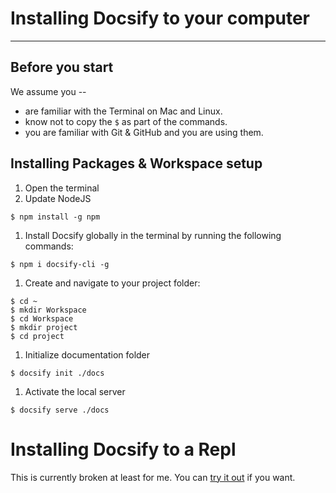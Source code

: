 # Installing Docsify to your computer

---

##  Before you start

We assume you --
- are familiar with the Terminal on Mac and Linux.
- know not to copy the `$` as part of the commands.
- you are familiar with Git & GitHub and you are using them.

## Installing Packages & Workspace setup

1. Open the terminal
1. Update NodeJS
```
$ npm install -g npm
```

1. Install Docsify globally in the terminal by running the following commands:
```
$ npm i docsify-cli -g
```

1. Create and navigate to your project folder:
```
$ cd ~
$ mkdir Workspace
$ cd Workspace
$ mkdir project
$ cd project
```

1. Initialize documentation folder
```
$ docsify init ./docs
```

1. Activate the local server
```
$ docsify serve ./docs
```

# Installing Docsify to a Repl
This is currently broken at least for me. You can [try it out](http://www.replit.com) if you want.